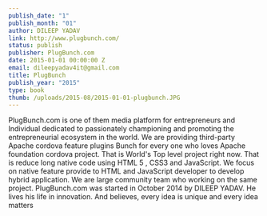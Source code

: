```yaml
---
publish_date: "1"
publish_month: "01"
author: DILEEP YADAV
link: http://www.plugbunch.com/
status: publish
publisher: PlugBunch.com
date: 2015-01-01 00:00:00 Z
email: dileepyadav4it@gmail.com
title: PlugBunch
publish_year: "2015"
type: book
thumb: /uploads/2015-08/2015-01-01-plugbunch.JPG
---
```


PlugBunch.com is one of them media platform for entrepreneurs and Individual  dedicated to passionately championing and promoting the entrepreneurial ecosystem in the world. We are providing third-party Apache cordova feature plugins Bunch for every one who loves Apache foundation cordova project. That is World's Top level project right now. That is reduce long native code using HTML 5 , CSS3 and JavaScript. We focus on native feature provide to HTML and JavaScript developer to develop hybrid application. We are large community team who working on the same project.    PlugBunch.com was started in October 2014 by DILEEP YADAV. He lives his life in innovation. And believes, every idea is unique and every idea matters
